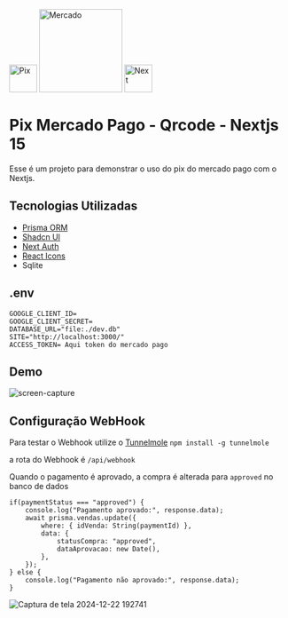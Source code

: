 <img src="https://github.com/user-attachments/assets/333e8789-6f37-4d62-a731-64ce60ec3ed7" width="50" title="Pix" alt="Pix"/>
<img src="https://github.com/user-attachments/assets/d8d4bc61-a7a5-433f-aab2-5b7d4c7bece0" width="150" title="Mercado" alt="Mercado"/>
<img src="https://github.com/user-attachments/assets/fba816db-6ac8-4c83-86d9-32b58ad6ed9e" width="50" title="Next" alt="Next"/>

# Pix Mercado Pago - Qrcode - Nextjs 15
Esse é um projeto para demonstrar o uso do pix do mercado pago com o Nextjs.

## Tecnologias Utilizadas
- <a href="https://www.prisma.io/">Prisma ORM</a>
- <a href="https://ui.shadcn.com/">Shadcn UI</a>
- <a href="https://next-auth.js.org/">Next Auth</a>
- <a href="https://react-icons.github.io/react-icons/">React Icons</a>
- Sqlite
## .env
```
GOOGLE_CLIENT_ID=
GOOGLE_CLIENT_SECRET=
DATABASE_URL="file:./dev.db"
SITE="http://localhost:3000/"
ACCESS_TOKEN= Aqui token do mercado pago
```
## Demo

![screen-capture](https://github.com/user-attachments/assets/e2463f96-93f7-442f-9bde-24609a013699)

## Configuração WebHook

Para testar o Webhook utilize o <a href="https://tunnelmole.com/">Tunnelmole</a>
```npm install -g tunnelmole```

a rota do Webhook é ```/api/webhook```

Quando o pagamento é aprovado, a compra é alterada para ```approved``` no banco de dados

```
if(paymentStatus === "approved") {
    console.log("Pagamento aprovado:", response.data);
    await prisma.vendas.update({
        where: { idVenda: String(paymentId) },
        data: {
            statusCompra: "approved",
            dataAprovacao: new Date(),
        },
    });
} else {
    console.log("Pagamento não aprovado:", response.data);
}
```


![Captura de tela 2024-12-22 192741](https://github.com/user-attachments/assets/7af93335-da8c-4758-9180-ab5add904af7)


